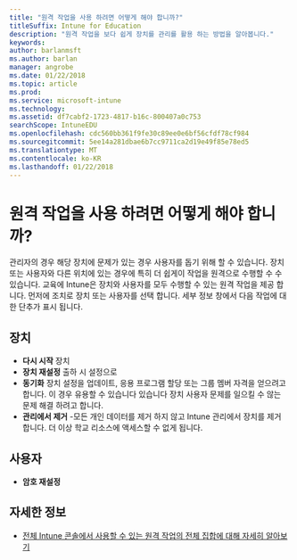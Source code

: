 ```yaml
---
title: "원격 작업을 사용 하려면 어떻게 해야 합니까?"
titleSuffix: Intune for Education
description: "원격 작업을 보다 쉽게 장치를 관리를 활용 하는 방법을 알아봅니다."
keywords: 
author: barlanmsft
ms.author: barlan
manager: angrobe
ms.date: 01/22/2018
ms.topic: article
ms.prod: 
ms.service: microsoft-intune
ms.technology: 
ms.assetid: df7cabf2-1723-4817-b16c-800407a0c753
searchScope: IntuneEDU
ms.openlocfilehash: cdc560bb361f9fe30c89ee0e6bf56cfdf78cf984
ms.sourcegitcommit: 5ee14a281dbae6b7cc9711ca2d19e49f85e78ed5
ms.translationtype: MT
ms.contentlocale: ko-KR
ms.lasthandoff: 01/22/2018
---
```

# <a name="how-do-i-use-remote-actions"></a>원격 작업을 사용 하려면 어떻게 해야 합니까?

관리자의 경우 해당 장치에 문제가 있는 경우 사용자를 돕기 위해 할 수 있습니다. 장치 또는 사용자와 다른 위치에 있는 경우에 특히 더 쉽게이 작업을 원격으로 수행할 수 수 있습니다. 교육에 Intune은 장치와 사용자를 모두 수행할 수 있는 원격 작업을 제공 합니다. 먼저에 조치로 장치 또는 사용자를 선택 합니다. 세부 정보 창에서 다음 작업에 대 한 단추가 표시 됩니다.

## <a name="devices"></a>장치

- **다시 시작** 장치
- **장치 재설정** 출하 시 설정으로
- **동기화** 장치 설정을 업데이트, 응용 프로그램 할당 또는 그룹 멤버 자격을 얻으려고 합니다. 이 경우 유용할 수 있습니다 있습니다 장치 사용자 문제를 일으킬 수 않는 문제 해결 하려고 합니다.
- **관리에서 제거** -모든 개인 데이터를 제거 하지 않고 Intune 관리에서 장치를 제거 합니다. 더 이상 학교 리소스에 액세스할 수 없게 됩니다. 

## <a name="users"></a>사용자

- **암호 재설정**

## <a name="find-out-more"></a>자세한 정보

- [전체 Intune 콘솔에서 사용할 수 있는 원격 작업의 전체 집합에 대해 자세히 알아보기](https://docs.microsoft.com/intune/device-management)
